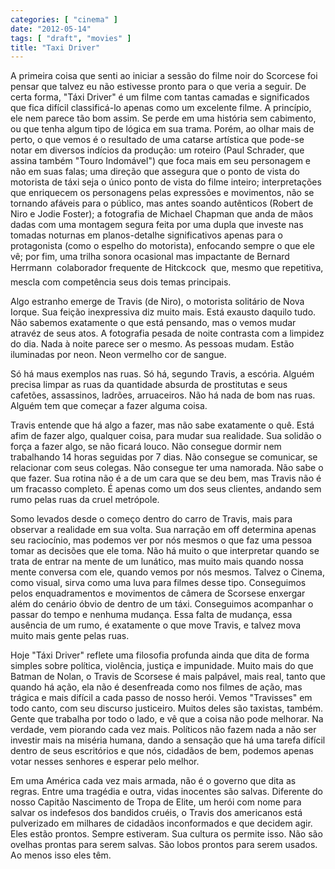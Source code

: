 ```yaml
---
categories: [ "cinema" ]
date: "2012-05-14"
tags: [ "draft", "movies" ]
title: "Taxi Driver"
---
```

A primeira coisa que senti ao iniciar a sessão do filme noir do
Scorcese foi pensar que talvez eu não estivesse pronto para o que
veria a seguir. De certa forma, "Táxi Driver" é um filme com tantas
camadas e significados que fica difícil classificá-lo apenas como um
excelente filme. A princípio, ele nem parece tão bom assim. Se perde
em uma história sem cabimento, ou que tenha algum tipo de lógica em sua
trama. Porém, ao olhar mais de perto, o que vemos é o resultado de uma
catarse artística que pode-se notar em diversos indícios da produção:
um roteiro (Paul Schrader, que assina também "Touro Indomável") que foca
mais em seu personagem e não em suas falas; uma direção que assegura
que o ponto de vista do motorista de táxi seja o único ponto de vista
do filme inteiro; interpretações que enriquecem os personagens pelas
expressões e movimentos, não se tornando afáveis para o público, mas
antes soando autênticos (Robert de Niro e Jodie Foster); a fotografia
de Michael Chapman que anda de mãos dadas com uma montagem segura
feita por uma dupla que investe nas tomadas noturnas em planos-detalhe
significativos apenas para o protagonista (como o espelho do motorista),
enfocando sempre o que ele vê; por fim, uma trilha sonora ocasional mas
impactante de Bernard Herrmann  colaborador frequente de Hitckcock
 que, mesmo que repetitiva, mescla com competência seus dois temas
principais.

Algo estranho emerge de Travis (de Niro), o motorista solitário de
Nova Iorque. Sua feição inexpressiva diz muito mais. Está exausto
daquilo tudo. Não sabemos exatamente o que está pensando, mas o vemos
mudar atravéz de seus atos. A fotografia pesada de noite contrasta
com a limpidez do dia. Nada à noite parece ser o mesmo. As pessoas
mudam. Estão iluminadas por neon. Neon vermelho cor de sangue.

Só há maus exemplos nas ruas. Só há, segundo Travis, a
escória. Alguém precisa limpar as ruas da quantidade absurda de
prostitutas e seus cafetões, assassinos, ladrões, arruaceiros. Não
há nada de bom nas ruas. Alguém tem que começar a fazer alguma coisa.

Travis entende que há algo a fazer, mas não sabe exatamente
o quê. Está afim de fazer algo, qualquer coisa, para mudar sua
realidade. Sua solidão o força a fazer algo, se não ficará louco. Não
consegue dormir nem trabalhando 14 horas seguidas por 7 dias. Não
consegue se comunicar, se relacionar com seus colegas. Não consegue ter
uma namorada. Não sabe o que fazer. Sua rotina não é a de um cara que
se deu bem, mas Travis não é um fracasso completo. É apenas como um
dos seus clientes, andando sem rumo pelas ruas da cruel metrópole.

Somo levados desde o começo dentro do carro de Travis, mais para observar
a realidade em sua volta. Sua narração em off determina apenas seu
raciocínio, mas podemos ver por nós mesmos o que faz uma pessoa tomar
as decisões que ele toma. Não há muito o que interpretar quando se
trata de entrar na mente de um lunático, mas muito mais quando nossa
mente conversa com ele, quando vemos por nós mesmos. Talvez o Cinema,
como visual, sirva como uma luva para filmes desse tipo. Conseguimos
pelos enquadramentos e movimentos de câmera de Scorsese enxergar além
do cenário óbvio de dentro de um táxi. Conseguimos acompanhar o passar
do tempo e nenhuma mudança. Essa falta de mudança, essa ausência de
um rumo, é exatamente o que move Travis, e talvez mova muito mais gente
pelas ruas.

Hoje "Táxi Driver" reflete uma filosofia profunda ainda que dita de forma
simples sobre política, violência, justiça e impunidade. Muito mais do
que Batman de Nolan, o Travis de Scorsese é mais palpável, mais real,
tanto que quando há ação, ela não é desenfreada como nos filmes de
ação, mas trágica e mais difícil a cada passo de nosso herói. Vemos
"Travisses" em todo canto, com seu discurso justiceiro. Muitos deles são
taxistas, também. Gente que trabalha por todo o lado, e vê que a coisa
não pode melhorar. Na verdade, vem piorando cada vez mais. Políticos
não fazem nada a não ser investir mais na miséria humana, dando a
sensação que há uma tarefa difícil dentro de seus escritórios e que
nós, cidadãos de bem, podemos apenas votar nesses senhores e esperar
pelo melhor.

Em uma América cada vez mais armada, não é o governo que
dita as regras. Entre uma tragédia e outra, vidas inocentes são
salvas. Diferente do nosso Capitão Nascimento de Tropa de Elite, um
herói com nome para salvar os indefesos dos bandidos cruéis, o Travis
dos americanos está pulverizado em milhares de cidadãos inconformados
e que decidem agir. Eles estão prontos. Sempre estiveram. Sua cultura
os permite isso. Não são ovelhas prontas para serem salvas. São lobos
prontos para serem usados. Ao menos isso eles têm.
